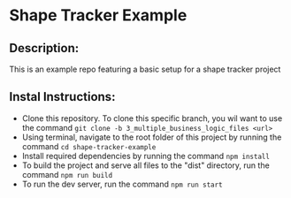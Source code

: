 # Shape Tracker Example

## Description:

This is an example repo featuring a basic setup for a shape tracker project

## Instal Instructions:

- Clone this repository. To clone this specific branch, you wil want to use the command `git clone -b 3_multiple_business_logic_files <url>`
- Using terminal, navigate to the root folder of this project by running the command `cd shape-tracker-example`
- Install required dependencies by running the command `npm install`
- To build the project and serve all files to the "dist" directory, run the command `npm run build`
- To run the dev server, run the command `npm run start`

